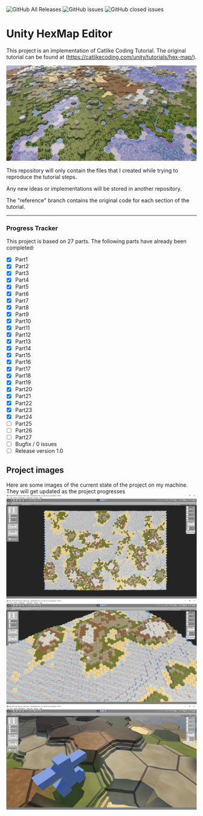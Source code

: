 ![GitHub All Releases](https://img.shields.io/github/downloads/mikxingu/HexMap_Editor/total)
![GitHub issues](https://img.shields.io/github/issues/mikxingu/HexMap_Editor?color=red)
![GitHub closed issues](https://img.shields.io/github/issues-closed-raw/mikxingu/HexMap_Editor?color=green)
# Unity HexMap Editor

This project is an implementation of Catlike Coding Tutorial.
The original tutorial can be found at (https://catlikecoding.com/unity/tutorials/hex-map/).

![HEXMAP](./HexMap%20RTS%20Game/logo.jpg)

This repository will only contain the files that I created while trying to reproduce the tutorial steps. 

Any new ideas or implementations will be stored in another repository.

The "reference" branch contains the original code for each section of the tutorial.

---

### Progress Tracker
This project is based on 27 parts. The following parts have already been completed:
- [x] Part1
- [x] Part2
- [x] Part3
- [x] Part4
- [x] Part5
- [x] Part6
- [x] Part7
- [x] Part8
- [x] Part9
- [x] Part10
- [x] Part11
- [x] Part12
- [x] Part13
- [x] Part14
- [x] Part15
- [x] Part16
- [x] Part17
- [x] Part18
- [x] Part19
- [x] Part20
- [x] Part21
- [x] Part22
- [x] Part23
- [x] Part24
- [ ] Part25
- [ ] Part26
- [ ] Part27
- [ ] Bugfix / 0 issues
- [ ] Release version 1.0

## Project images
Here are some images of the current state of the project on my machine. They will get updated as the project progresses
![image1](./HexMap%20RTS%20Game/1.png)
![image2](./HexMap%20RTS%20Game/2.png)
![image3](./HexMap%20RTS%20Game/3.png)